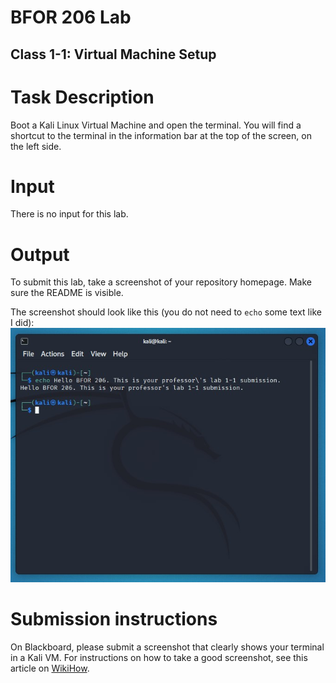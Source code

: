 # BFOR 206 Lab
## Class 1-1: Virtual Machine Setup

# Task Description
Boot a Kali Linux Virtual Machine and open the terminal.
You will find a shortcut to the terminal in the information
bar at the top of the screen, on the left side.

# Input
There is no input for this lab.

# Output
To submit this lab, take a screenshot of your repository
homepage. Make sure the README is visible.

The screenshot should look like this (you do not need to `echo`
  some text like I did):
![image](images/1-1_vm_terminal.jpg)

# Submission instructions
On Blackboard, please submit a screenshot that
clearly shows your terminal in a Kali VM. For
instructions on how to take a good screenshot,
see this article on
[WikiHow](https://www.wikihow.com/Take-a-Screen-Shot-(Screen-Capture)).
